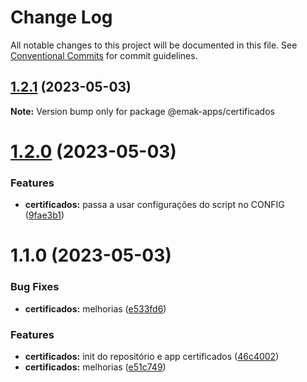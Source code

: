 # Change Log

All notable changes to this project will be documented in this file.
See [Conventional Commits](https://conventionalcommits.org) for commit guidelines.

## [1.2.1](https://github.com/ema-klabin/apps-scripts/compare/@emak-apps/certificados@1.2.0...@emak-apps/certificados@1.2.1) (2023-05-03)

**Note:** Version bump only for package @emak-apps/certificados





# [1.2.0](https://github.com/ema-klabin/apps-scripts/compare/@emak-apps/certificados@1.1.0...@emak-apps/certificados@1.2.0) (2023-05-03)


### Features

* **certificados:** passa a usar configurações do script no CONFIG ([9fae3b1](https://github.com/ema-klabin/apps-scripts/commit/9fae3b1fb9e272614b4794278a208308dc748c1c))





# 1.1.0 (2023-05-03)


### Bug Fixes

* **certificados:** melhorias ([e533fd6](https://github.com/ema-klabin/apps-scripts/commit/e533fd681a9f89aaedd35c9823f53d2fa988d3d2))


### Features

* **certificados:** init do repositório e app certificados ([46c4002](https://github.com/ema-klabin/apps-scripts/commit/46c4002acf9ef11bd3dfbd2ad15118e2ac49dfae))
* **certificados:** melhorias ([e51c749](https://github.com/ema-klabin/apps-scripts/commit/e51c74913d5e1f368f63fc656eb724d7921eb5fd))
